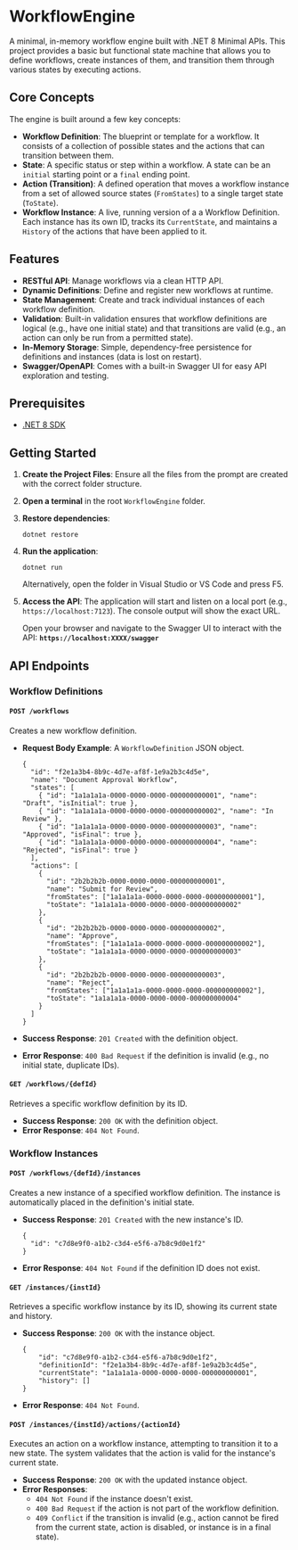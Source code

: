 # WorkflowEngine

A minimal, in-memory workflow engine built with .NET 8 Minimal APIs. This project provides a basic but functional state machine that allows you to define workflows, create instances of them, and transition them through various states by executing actions.

## Core Concepts

The engine is built around a few key concepts:

*   **Workflow Definition**: The blueprint or template for a workflow. It consists of a collection of possible states and the actions that can transition between them.
*   **State**: A specific status or step within a workflow. A state can be an `initial` starting point or a `final` ending point.
*   **Action (Transition)**: A defined operation that moves a workflow instance from a set of allowed source states (`FromStates`) to a single target state (`ToState`).
*   **Workflow Instance**: A live, running version of a a Workflow Definition. Each instance has its own ID, tracks its `CurrentState`, and maintains a `History` of the actions that have been applied to it.

## Features

*   **RESTful API**: Manage workflows via a clean HTTP API.
*   **Dynamic Definitions**: Define and register new workflows at runtime.
*   **State Management**: Create and track individual instances of each workflow definition.
*   **Validation**: Built-in validation ensures that workflow definitions are logical (e.g., have one initial state) and that transitions are valid (e.g., an action can only be run from a permitted state).
*   **In-Memory Storage**: Simple, dependency-free persistence for definitions and instances (data is lost on restart).
*   **Swagger/OpenAPI**: Comes with a built-in Swagger UI for easy API exploration and testing.

## Prerequisites

*   [.NET 8 SDK](https://dotnet.microsoft.com/download/dotnet/8.0)

## Getting Started

1.  **Create the Project Files**: Ensure all the files from the prompt are created with the correct folder structure.
2.  **Open a terminal** in the root `WorkflowEngine` folder.
3.  **Restore dependencies**:
    ```
    dotnet restore
    ```
4.  **Run the application**:
    ```
    dotnet run
    ```
    Alternatively, open the folder in Visual Studio or VS Code and press F5.
5.  **Access the API**: The application will start and listen on a local port (e.g., `https://localhost:7123`). The console output will show the exact URL.

    Open your browser and navigate to the Swagger UI to interact with the API:
    **`https://localhost:XXXX/swagger`**

## API Endpoints

### Workflow Definitions

#### `POST /workflows`
Creates a new workflow definition.

*   **Request Body Example**: A `WorkflowDefinition` JSON object.

    ```
    {
      "id": "f2e1a3b4-8b9c-4d7e-af8f-1e9a2b3c4d5e",
      "name": "Document Approval Workflow",
      "states": [
        { "id": "1a1a1a1a-0000-0000-0000-000000000001", "name": "Draft", "isInitial": true },
        { "id": "1a1a1a1a-0000-0000-0000-000000000002", "name": "In Review" },
        { "id": "1a1a1a1a-0000-0000-0000-000000000003", "name": "Approved", "isFinal": true },
        { "id": "1a1a1a1a-0000-0000-0000-000000000004", "name": "Rejected", "isFinal": true }
      ],
      "actions": [
        {
          "id": "2b2b2b2b-0000-0000-0000-000000000001",
          "name": "Submit for Review",
          "fromStates": ["1a1a1a1a-0000-0000-0000-000000000001"],
          "toState": "1a1a1a1a-0000-0000-0000-000000000002"
        },
        {
          "id": "2b2b2b2b-0000-0000-0000-000000000002",
          "name": "Approve",
          "fromStates": ["1a1a1a1a-0000-0000-0000-000000000002"],
          "toState": "1a1a1a1a-0000-0000-0000-000000000003"
        },
        {
          "id": "2b2b2b2b-0000-0000-0000-000000000003",
          "name": "Reject",
          "fromStates": ["1a1a1a1a-0000-0000-0000-000000000002"],
          "toState": "1a1a1a1a-0000-0000-0000-000000000004"
        }
      ]
    }
    ```
*   **Success Response**: `201 Created` with the definition object.
*   **Error Response**: `400 Bad Request` if the definition is invalid (e.g., no initial state, duplicate IDs).

#### `GET /workflows/{defId}`
Retrieves a specific workflow definition by its ID.

*   **Success Response**: `200 OK` with the definition object.
*   **Error Response**: `404 Not Found`.

### Workflow Instances

#### `POST /workflows/{defId}/instances`
Creates a new instance of a specified workflow definition. The instance is automatically placed in the definition's initial state.

*   **Success Response**: `201 Created` with the new instance's ID.
    ```
    {
      "id": "c7d8e9f0-a1b2-c3d4-e5f6-a7b8c9d0e1f2"
    }
    ```
*   **Error Response**: `404 Not Found` if the definition ID does not exist.

#### `GET /instances/{instId}`
Retrieves a specific workflow instance by its ID, showing its current state and history.

*   **Success Response**: `200 OK` with the instance object.
    ```
    {
        "id": "c7d8e9f0-a1b2-c3d4-e5f6-a7b8c9d0e1f2",
        "definitionId": "f2e1a3b4-8b9c-4d7e-af8f-1e9a2b3c4d5e",
        "currentState": "1a1a1a1a-0000-0000-0000-000000000001",
        "history": []
    }
    ```
*   **Error Response**: `404 Not Found`.

#### `POST /instances/{instId}/actions/{actionId}`
Executes an action on a workflow instance, attempting to transition it to a new state. The system validates that the action is valid for the instance's current state.

*   **Success Response**: `200 OK` with the updated instance object.
*   **Error Responses**:
    *   `404 Not Found` if the instance doesn't exist.
    *   `400 Bad Request` if the action is not part of the workflow definition.
    *   `409 Conflict` if the transition is invalid (e.g., action cannot be fired from the current state, action is disabled, or instance is in a final state).

